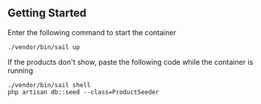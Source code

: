 ## Getting Started
Enter the following command to start the container
```
./vendor/bin/sail up
```
If the products don't show, paste the following code while the container is running
```
./vendor/bin/sail shell
php artisan db::seed --class=ProductSeeder
```
